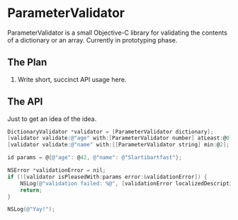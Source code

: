 ParameterValidator
==================

ParameterValidator is a small Objective-C library
	for validating the contents of a dictionary or an array.
	Currently in prototyping phase.

The Plan
--------

1. Write short, succinct API usage here.

The API
-------------------

Just to get an idea of the idea.

```objective-c
DictionaryValidator *validator = [ParameterValidator dictionary];
[validator validate:@"age" with:[ParameterValidator number] atLeast:@0];
[validator validate:@"name" with:[[ParameterValidator string] min:@2];

id params = @{@"age": @42, @"name": @"Slartibartfast"};

NSError *validationError = nil;
if (![validator isPleasedWith:params error:&validationError]) {
	NSLog(@"validation failed: %@", [validationError localizedDescription]);
	return;
}

NSLog(@"Yay!");
```